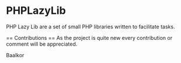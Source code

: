 # PHPLazyLib

PHP Lazy Lib are a set of small PHP libraries written to facilitate tasks.

== Contributions ==
As the project is quite new every contribution or comment will be appreciated.

Baalkor

